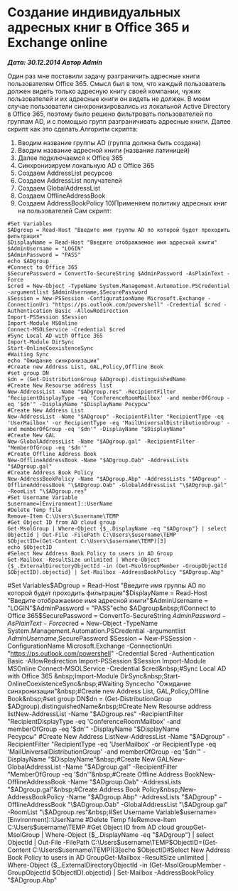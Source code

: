 # Создание индивидуальных адресных книг в Office 365 и Exchange online                	  
***Дата: 30.12.2014 Автор Admin***

Один раз мне поставили задачу разграничить адресные книги пользователям Office 365.
Смысл был в том, что каждый пользователь должен видеть только адресную книгу своей компании, чужих пользователей и их адресные книги он видеть не должен.
В моем случае пользователи синхронизировались из локальной Active Directory в Office 365, поэтому было решено фильтровать пользователей по группам AD, и с помощью групп разграничивать адресные книги.
Далее скрипт как это сделать.Алгоритм скрипта:
1) Вводим название группы AD (группа должна быть создана)
2) Вводим название адресной книги (название латиницей)
3) Далее подключаемся к Office 365
4) Синхронизируем локальную AD с Office 365
5) Создаем AddressList ресурсов
6) Создаем AddressList получателей
7) Создаем GlobalAddressList
8) Создаем OfflineAddressBook
9) Создаем AddressBookPolicy
10)Применяем политику адресных книг на пользователей
Сам скрипт:
```
#Set Variables
$ADgroup = Read-Host "Введите имя группы AD по которой будет проходить фильтрация"
$DisplayName = Read-Host "Введите отображаемое имя адресной книги"
$AdminUsername = "LOGIN"
$AdminPassword = "PASS"
echo $ADgroup
#Connect to Office 365
$SecurePassword = ConvertTo-SecureString $AdminPassword -AsPlainText -Force
$cred = New-Object -TypeName System.Management.Automation.PSCredential -argumentlist $AdminUsername,$SecurePassword
$Session = New-PSSession -ConfigurationName Microsoft.Exchange -ConnectionUri "https://ps.outlook.com/powershell" -Credential $cred -Authentication Basic -AllowRedirection
Import-PSSession $Session
Import-Module MSOnline
Connect-MSOLService -Credential $cred
#Sync Local AD with Office 365 
Import-Module DirSync
Start-OnlineCoexistenceSync
#Waiting Sync
echo "Ожидание синхронизации"
#Create new Address List, GAL,Policy,Offline Book
#set group DN
$dn = (Get-DistributionGroup $ADgroup).distinguishedName
#Create New Resourse address list
New-AddressList -Name "$ADgroup.res" -RecipientFilter "RecipientDisplayType -eq 'ConferenceRoomMailbox' -and memberOfGroup -eq '$dn'" -DisplayName "$DisplayName Ресурсы"
#Create New Address List
New-AddressList -Name "$ADgroup" -RecipientFilter "RecipientType -eq 'UserMailbox' -or RecipientType -eq 'MailUniversalDistributionGroup' -and memberOfGroup -eq '$dn'" -DisplayName "$DisplayName"
#Create New GAL
New-GlobalAddressList -Name "$ADgroup.gal" -RecipientFilter "MemberOfGroup -eq '$dn'"
#Create Offline Address Book
New-OfflineAddressBook -Name "$ADgroup.Oab" -AddressLists "$ADgroup.gal"
#Create Address Book Policy
New-AddressBookPolicy -Name "$ADgroup.Abp" -AddressLists "$ADgroup" -OfflineAddressBook "\$ADgroup.Oab" -GlobalAddressList "\$ADgroup.gal" -RoomList "\$ADgroup.res"
#Set Username Variable
$username=[Environment]::UserName
#Delete Temp file
Remove-Item C:\Users\$username\TEMP
#Get Object ID from AD cloud group
Get-MsolGroup | Where-Object {$_.DisplayName -eq "$ADgroup"} | select ObjectId | Out-File -FilePath C:\Users\$username\TEMP
$ObjectID=(Get-Content C:\Users\$username\TEMP)[3]
echo $ObjectID
#Select New Address Book Policy to users in AD Group
Get-Mailbox -ResultSize unlimited | Where-Object {$_.ExternalDirectoryObjectId -in (Get-MsolGroupMember -GroupObjectId $ObjectID).objectid} | Set-Mailbox -AddressBookPolicy "$ADgroup.Abp"
```
#Set Variables$ADgroup = Read-Host "Введите имя группы AD по которой будет проходить фильтрация"$DisplayName = Read-Host "Введите отображаемое имя адресной книги"$AdminUsername = "LOGIN"$AdminPassword = "PASS"echo $ADgroup&nbsp;#Connect to Office 365$SecurePassword = ConvertTo-SecureString $AdminPassword -AsPlainText -Force$cred = New-Object -TypeName System.Management.Automation.PSCredential -argumentlist $AdminUsername,$SecurePassword&nbsp;$Session = New-PSSession -ConfigurationName Microsoft.Exchange -ConnectionUri "https://ps.outlook.com/powershell" -Credential $cred -Authentication Basic -AllowRedirection&nbsp;Import-PSSession $Session&nbsp;Import-Module MSOnline&nbsp;Connect-MSOLService -Credential $cred&nbsp;#Sync Local AD with Office 365 &nbsp;Import-Module DirSync&nbsp;Start-OnlineCoexistenceSync&nbsp;#Waiting Syncecho "Ожидание синхронизации"&nbsp;#Create new Address List, GAL,Policy,Offline Book&nbsp;#set group DN$dn = (Get-DistributionGroup $ADgroup).distinguishedName&nbsp;#Create New Resourse address listNew-AddressList -Name "$ADgroup.res" -RecipientFilter "RecipientDisplayType -eq 'ConferenceRoomMailbox' -and memberOfGroup -eq '$dn'" -DisplayName "$DisplayName Ресурсы"&nbsp;#Create New Address ListNew-AddressList -Name "$ADgroup" -RecipientFilter "RecipientType -eq 'UserMailbox' -or RecipientType -eq 'MailUniversalDistributionGroup' -and memberOfGroup -eq '$dn'" -DisplayName "$DisplayName"&nbsp;#Create New GALNew-GlobalAddressList -Name "$ADgroup.gal" -RecipientFilter "MemberOfGroup -eq '$dn'"&nbsp;#Create Offline Address BookNew-OfflineAddressBook -Name "$ADgroup.Oab" -AddressLists "$ADgroup.gal"&nbsp;#Create Address Book Policy&nbsp;New-AddressBookPolicy -Name "$ADgroup.Abp" -AddressLists "$ADgroup" -OfflineAddressBook "\$ADgroup.Oab" -GlobalAddressList "\$ADgroup.gal" -RoomList "\$ADgroup.res"&nbsp;#Set Username Variable$username=[Environment]::UserName&nbsp;#Delete Temp fileRemove-Item C:\Users\$username\TEMP&nbsp;#Get Object ID from AD cloud groupGet-MsolGroup | Where-Object {$_.DisplayName -eq "$ADgroup"} | select ObjectId | Out-File -FilePath C:\Users\$username\TEMP$ObjectID=(Get-Content C:\Users\$username\TEMP)[3]echo $ObjectID#Select New Address Book Policy to users in AD GroupGet-Mailbox -ResultSize unlimited | Where-Object {$_.ExternalDirectoryObjectId -in (Get-MsolGroupMember -GroupObjectId $ObjectID).objectid} | Set-Mailbox -AddressBookPolicy "$ADgroup.Abp"
&nbsp;
